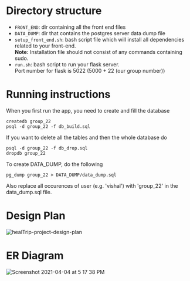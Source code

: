 # Directory structure
- `FRONT_END`: dir containing all the front end files
- `DATA_DUMP`: dir that contains the postgres server data dump file
- `setup_front_end.sh`: bash script file which will install all dependencies related to your front-end.  
**Note:** Installation file should not consist of any commands containing sudo.
- `run.sh`: bash script to run your flask server.  
Port number for flask is 5022 (5000 + 22 (our group number))

# Running instructions
When you first run the app, you need to create and fill the database
```
createdb group_22
psql -d group_22 -f db_build.sql
```

If you want to delete all the tables and then the whole database do
```
psql -d group_22 -f db_drop.sql
dropdb group_22
```

To create DATA_DUMP, do the following
```
pg_dump group_22 > DATA_DUMP/data_dump.sql
```
Also replace all occurences of user (e.g. 'vishal') with 'group_22' in the data_dump.sql file.

# Design Plan
![healTrip-project-design-plan](https://user-images.githubusercontent.com/31121102/112135495-db731c00-8bf3-11eb-8907-db669f22ccdc.jpg)

# ER Diagram
![Screenshot 2021-04-04 at 5 17 38 PM](https://user-images.githubusercontent.com/31121102/113509539-d444fa00-9573-11eb-98c0-fe5159b9a8fd.jpeg)
